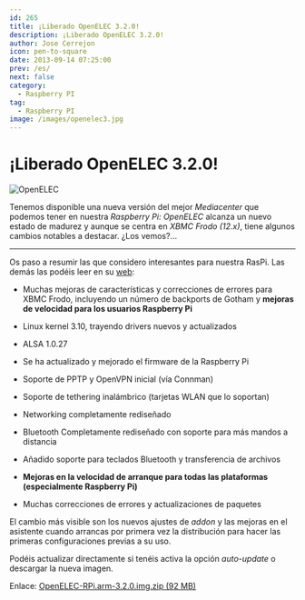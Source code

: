 ```yaml
---
id: 265
title: ¡Liberado OpenELEC 3.2.0!
description: ¡Liberado OpenELEC 3.2.0!
author: Jose Cerrejon
icon: pen-to-square
date: 2013-09-14 07:25:00
prev: /es/
next: false
category:
  - Raspberry PI
tag:
  - Raspberry PI
image: /images/openelec3.jpg
---
```


# ¡Liberado OpenELEC 3.2.0!

![OpenELEC](/images/openelec3.jpg)

Tenemos disponible una nueva versión del mejor *Mediacenter* que podemos tener en nuestra *Raspberry Pi: OpenELEC* alcanza un nuevo estado de madurez y aunque se centra en *XBMC Frodo (12.x)*, tiene algunos cambios notables a destacar. ¿Los vemos?...

- - -
Os paso a resumir las que considero interesantes para nuestra RasPi. Las demás las podéis leer en su [web](http://openelec.tv/news/22-releases/107-openelec-3-2-0-released):

* Muchas mejoras de características y correcciones de errores para XBMC Frodo, incluyendo un número de backports de Gotham y **mejoras de velocidad para los usuarios Raspberry Pi**

* Linux kernel 3.10, trayendo drivers nuevos y actualizados

* ALSA 1.0.27

* Se ha actualizado y mejorado el firmware de la Raspberry Pi

* Soporte de PPTP y OpenVPN inicial (vía Connman)

* Soporte de tethering inalámbrico (tarjetas WLAN que lo soportan)

* Networking completamente rediseñado

* Bluetooth Completamente rediseñado con soporte para más mandos a distancia

* Añadido soporte para teclados Bluetooth y transferencia de archivos

* **Mejoras en la velocidad de arranque para todas las plataformas (especialmente Raspberry Pi)**

* Muchas correcciones de errores y actualizaciones de paquetes

El cambio más visible son los nuevos ajustes de *addon* y las mejoras en el asistente cuando arrancas por primera vez la distribución para hacer las primeras configuraciones previas a su uso.

Podéis actualizar directamente si tenéis activa la opción *auto-update* o descargar la nueva imagen.

Enlace: [OpenELEC-RPi.arm-3.2.0.img.zip (92 MB)](http://resources.pichimney.com/OpenELEC/official_images/OpenELEC-RPi.arm-3.2.0.img.zip)